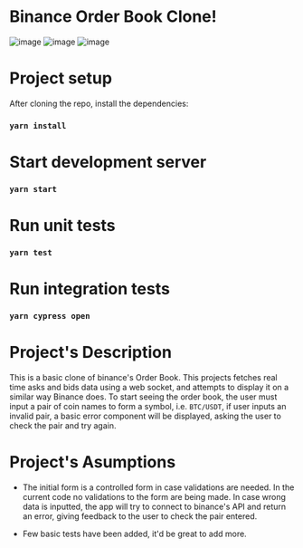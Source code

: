 # Binance Order Book Clone!

![image](https://user-images.githubusercontent.com/21963372/191132086-487300df-5ce4-4cc7-b422-960d22abdb37.png)
![image](https://user-images.githubusercontent.com/21963372/191132266-3f222d7a-c971-4512-bd74-bb4b7596e0d6.png)
![image](https://user-images.githubusercontent.com/21963372/191132304-590feae7-a36b-41be-9dde-541ebbdbbc27.png)

# Project setup

After cloning the repo, install the dependencies:

### `yarn install`

# Start development server

### `yarn start`

# Run unit tests

### `yarn test`

# Run integration tests

### `yarn cypress open`

# Project's Description

This is a basic clone of binance's Order Book.
This projects fetches real time asks and bids data using a web socket, and attempts to display it on a similar way
Binance does.
To start seeing the order book, the user must input a pair of coin names to form a symbol, i.e. `BTC/USDT`, if user inputs an invalid pair, a basic error component will be displayed, asking the user to check the pair and try again.

# Project's Asumptions

- The initial form is a controlled form in case validations are needed. In the current code no validations to the form are being made. In case wrong data is inputted, the app will try to connect to binance's API and return an error, giving feedback to the user to check the pair entered.

- Few basic tests have been added, it'd be great to add more.
